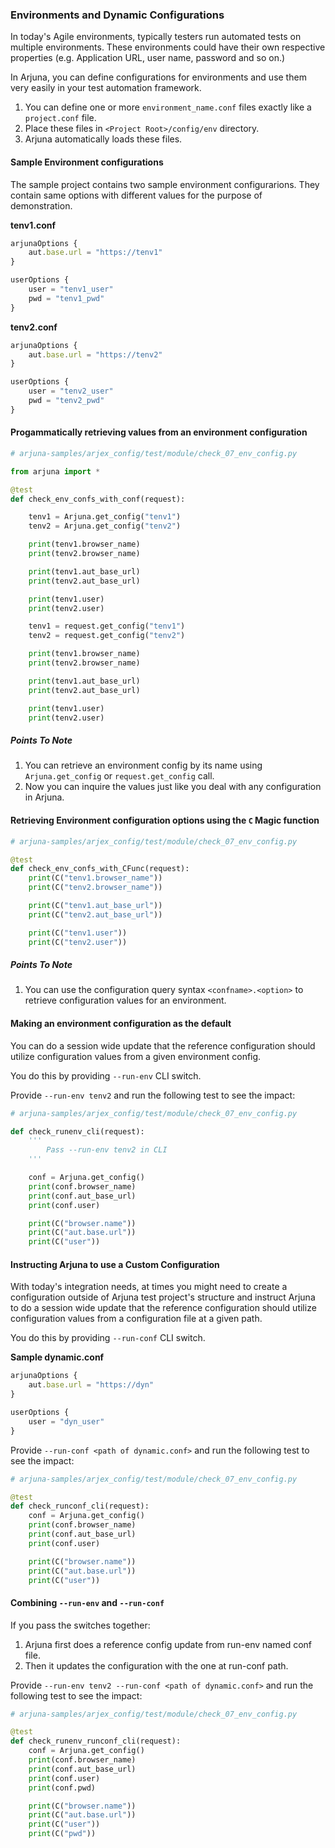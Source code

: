 ### Environments and Dynamic Configurations

In today's Agile environments, typically testers run automated tests on multiple environments. These environments could have their own respective properties (e.g. Application URL, user name, password and so on.)

In Arjuna, you can define configurations for environments and use them very easily in your test automation framework.

1. You can define one or more `environment_name.conf` files exactly like a `project.conf` file.
2. Place these files in `<Project Root>/config/env` directory.
3. Arjuna automatically loads these files.

#### Sample Environment configurations

The sample project contains two sample environment configurarions. They contain same options with different values for the purpose of demonstration.

**tenv1.conf**

```javascript
arjunaOptions {
    aut.base.url = "https://tenv1"
}

userOptions {
    user = "tenv1_user" 
    pwd = "tenv1_pwd"
}
```

**tenv2.conf**

```javascript
arjunaOptions {
    aut.base.url = "https://tenv2"
}

userOptions {
    user = "tenv2_user" 
    pwd = "tenv2_pwd"
}
```

#### Progammatically retrieving values from an environment configuration

```python
# arjuna-samples/arjex_config/test/module/check_07_env_config.py

from arjuna import *

@test
def check_env_confs_with_conf(request):

    tenv1 = Arjuna.get_config("tenv1")
    tenv2 = Arjuna.get_config("tenv2")

    print(tenv1.browser_name)
    print(tenv2.browser_name)

    print(tenv1.aut_base_url)
    print(tenv2.aut_base_url)

    print(tenv1.user)
    print(tenv2.user)

    tenv1 = request.get_config("tenv1")
    tenv2 = request.get_config("tenv2")

    print(tenv1.browser_name)
    print(tenv2.browser_name)

    print(tenv1.aut_base_url)
    print(tenv2.aut_base_url)

    print(tenv1.user)
    print(tenv2.user)
```

##### Points To Note
1. You can retrieve an environment config by its name using `Arjuna.get_config` or `request.get_config` call.
2. Now you can inquire the values just like you deal with any configuration in Arjuna.

#### Retrieving Environment configuration options using the `C` Magic function

```python
# arjuna-samples/arjex_config/test/module/check_07_env_config.py

@test
def check_env_confs_with_CFunc(request):
    print(C("tenv1.browser_name"))
    print(C("tenv2.browser_name"))

    print(C("tenv1.aut_base_url"))
    print(C("tenv2.aut_base_url"))

    print(C("tenv1.user"))
    print(C("tenv2.user"))
```

##### Points To Note
1. You can use the configuration query syntax `<confname>.<option>` to retrieve configuration values for an environment. 

#### Making an environment configuration as the default

You can do a session wide update that the reference configuration should utilize configuration values from a given environment config.

You do this by providing `--run-env` CLI switch.

Provide `--run-env tenv2` and run the following test to see the impact:

```python
# arjuna-samples/arjex_config/test/module/check_07_env_config.py

def check_runenv_cli(request):
    '''
        Pass --run-env tenv2 in CLI
    '''

    conf = Arjuna.get_config()
    print(conf.browser_name)
    print(conf.aut_base_url)
    print(conf.user)

    print(C("browser.name"))
    print(C("aut.base.url"))
    print(C("user"))
```

#### Instructing Arjuna to use a Custom Configuration

With today's integration needs, at times you might need to create a configuration outside of Arjuna test project's structure and instruct Arjuna to do a session wide update that the reference configuration should utilize configuration values from a configuration file at a given path.

You do this by providing `--run-conf` CLI switch.

**Sample dynamic.conf** 

```javascript
arjunaOptions {
    aut.base.url = "https://dyn"
}

userOptions {
    user = "dyn_user"
}
```

Provide `--run-conf <path of dynamic.conf>` and run the following test to see the impact:

```python
# arjuna-samples/arjex_config/test/module/check_07_env_config.py

@test
def check_runconf_cli(request):
    conf = Arjuna.get_config()
    print(conf.browser_name)
    print(conf.aut_base_url)
    print(conf.user)

    print(C("browser.name"))
    print(C("aut.base.url"))
    print(C("user"))

```


#### Combining `--run-env` and `--run-conf`

If you pass the switches together:
1. Arjuna first does a reference config update from run-env named conf file.
2. Then it updates the configuration with the one at run-conf path.

Provide `--run-env tenv2 --run-conf <path of dynamic.conf>` and run the following test to see the impact:

```python
# arjuna-samples/arjex_config/test/module/check_07_env_config.py

@test
def check_runenv_runconf_cli(request):
    conf = Arjuna.get_config()
    print(conf.browser_name)
    print(conf.aut_base_url)
    print(conf.user)
    print(conf.pwd)

    print(C("browser.name"))
    print(C("aut.base.url"))
    print(C("user"))
    print(C("pwd"))
```


